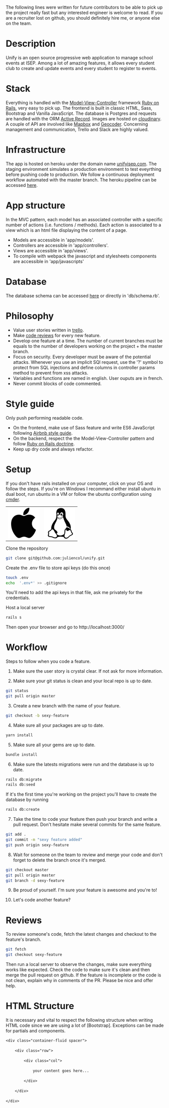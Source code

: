 The following lines were written for future contributors to be able to pick up the project really fast but any interested engineer is welcome to read. If you are a recruiter lost on github, you should definitely hire me, or anyone else on the team.

# Description
Unify is an open source progressive web application to manage school events at ISEP. Among a lot of amazing features, it allows every student club to create and update events and every student to register to events.

# Stack
Everything is handled with the [Model-View-Controller](https://en.wikipedia.org/wiki/Model%E2%80%93view%E2%80%93controller) framework [Ruby on Rails](https://rubyonrails.org/), very easy to pick up. The frontend is built in classic HTML, Sass, Bootstrap and Vanilla JavaScript. The database is Postgres and requests are handled with the ORM [Active Record](https://guides.rubyonrails.org/active_record_basics.html). Images are hosted on [cloudinary](https://cloudinary.com/). A couple of API are involved like [Mapbox](https://www.mapbox.com/) and [Geocoder](https://github.com/alexreisner/geocoder). Concerning management and communication, Trello and Slack are highly valued.

# Infrastructure
The app is hosted on heroku under the domain name [unifyisep.com](https://www.unifyisep.com/). The staging environment simulates a production environment to test eveyrthing before pushing code to production. We follow a continuous deployment workflow automated with the master branch. The heroku pipeline can be accessed [here](https://dashboard.heroku.com/pipelines/36cfdc96-548e-4d63-ae8c-e7e241667257).

# App structure
In the MVC pattern, each model has an associated controller with a specific number of actions (i.e. functions / methods). Each action is associated to a view which is an html file displaying the content of a page. </br>
* Models are accessible in 'app/models'. </br>
* Controllers are accessible in 'app/controllers'. </br>
* Views are accessible in 'app/views'. </br>
* To compile with webpack the javascript and stylesheets components are accessible in 'app/javascripts'

# Database
The database schema can be accessed [here](https://dbdiagram.io/d/5e540720ef8c251a06188009) or directly in 'db/schema.rb'.

# Philosophy 
* Value user stories written in [trello](https://trello.com/b/KvPE3ned/unify).
* Make [code reviews](#Code-review) for every new feature. 
* Develop one feature at a time. The number of current branches must be equals to the number of developers working on the project + the master branch. 
* Focus on security. Every developer must be aware of the potential attacks. Whenever you use an implicit SQl request, use the '?' symbol to protect from SQL injections and define columns in controller params method to prevent from xss attacks.
* Variables and functions are named in english. User ouputs are in french.
* Never commit blocks of code commented. 

# Style guide
Only push performing readable code. </br>
* On the frontend, make use of Sass feature and write ES6 JavaScript following [Airbnb style guide](https://github.com/airbnb/javascript).
* On the backend, respect the the Model-View-Controller pattern and follow [Ruby on Rails doctrine](https://rubyonrails.org/doctrine/).
* Keep up dry code and always refactor. 

# Setup
If you don't have rails installed on your computer, click on your OS and follow the steps. If you're on Windows I recommand either install ubuntu in dual boot, run ubuntu in a VM or follow the ubuntu configuration using [cmder](https://cmder.net/).  
<table>
  <tr>
    <td>
      <a href="setup/macOS_setup.md">
        <img src="images/apple.png" alt="macOS" width='100px'/>
      </a>
    </td>
    <td>
      <a href="setup/ubuntu_setup.md">
        <img src="images/linux.png" alt="Ubuntu" width='100px' />
      </a>
    </td>
  </tr>
</table>

Clone the repository
```bash
git clone git@github.com:juliencol/unify.git
```

Create the .env file to store api keys (do this once)
```bash 
touch .env
echo  '.env*' >> .gitignore
``` 
You'll need to add the api keys in that file, ask me privately for the credentials.

Host a local server
```bash 
rails s
```
Then open your browser and go to http://localhost:3000/

# Workflow
Steps to follow when you code a feature.
1. Make sure the user story is crystal clear. If not ask for more information.</br>

2. Make sure your git status is clean and your local repo is up to date.
```bash 
git status
git pull origin master
``` 

3. Create a new branch with the name of your feature.
```bash 
git checkout -b sexy-feature
```

4. Make sure all your packages are up to date. </br>
```bash
yarn install
```

5. Make sure all your gems are up to date. </br>
```bash
bundle install
```

6. Make sure the latests migrations were run and the database is up to date. </br>
```bash
rails db:migrate
rails db:seed
```
If it's the first time you're working on the project you'll have to create the database by running 
```bash
rails db:create
```

7. Take the time to code your feature then push your branch and write a pull request. Don't hesitate make several commits for the same feature. 
```bash
git add .
git commit -m "sexy feature added"
git push origin sexy-feature
```

8. Wait for someone on the team to review and merge your code and don't forget to delete the branch once it's merged.
```bash
git checkout master
git pull origin master
git branch -d sexy-feature
```

9. Be proud of yourself. I'm sure your feature is awesome and you're to! 

10. Let's code another feature? 

# Reviews
To review someone's code, fetch the latest changes and checkout to the feature's branch.
```bash
git fetch
git checkout sexy-feature
```
Then run a local server to observe the changes, make sure everything works like expected. Check the code to make sure it's clean and then merge the pull request on github. If the feature is incomplete or the code is not clean, explain why in comments of the PR. Please be nice and offer help.

# HTML Structure
It is necessary and vital to respect the following structure when writing HTML code since we are using a lot of [Bootstrap]. Exceptions can be made for partials and components.
```
<div class="container-fluid spacer">

    <div class="row">

        <div class="col">
        
            your content goes here...
        
        </div>

    </div>

</div>
```
